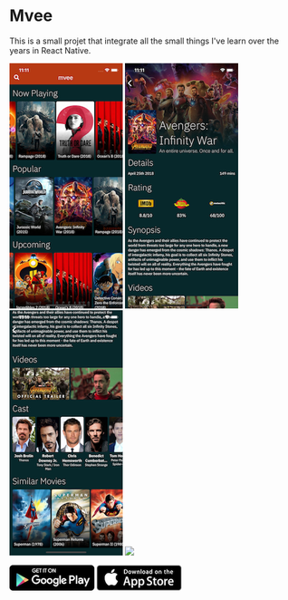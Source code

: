 # Mvee

This is a small projet that integrate all the small things I've learn over the years in React Native.

![](app/assets/img/screenshot01.png)
![](app/assets/img/screenshot02.png)
![](app/assets/img/screenshot03.png)
![](pp/assets/img/screenshot04.png)

[![](app/assets/img/google_play.png)](https://play.google.com/store/apps/details?id=com.brian.mvee)
[![](app/assets/img/app_store.png)](https://itunes.apple.com/us/app/mvee/id1402859488)